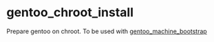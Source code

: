 # gentoo_chroot_install

Prepare gentoo on chroot. To be used with [gentoo_machine_bootstrap](https://github.com/pr0d1r2/gentoo_machine_bootstrap)

